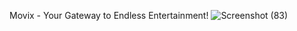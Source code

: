 Movix - Your Gateway to Endless Entertainment!
![Screenshot (83)](https://github.com/user-attachments/assets/d4f4459d-799c-4027-bbb5-70701d9e2375)
